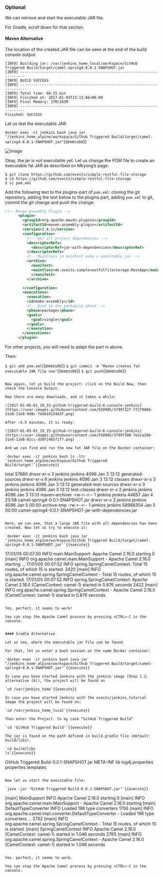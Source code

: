 ### Optional

We can retrieve and start the executable JAR file.

For Gradle, scroll down for that section.

#### Maven Alternative

The location of the created JAR file can be seen at the end of the build console output:

```console
[INFO] Building jar: /var/jenkins_home_local/workspace/GitHub Triggered Build/target/camel-spring4-0.0.1-SNAPSHOT.jar
[INFO] ------------------------------------------------------------------------
[INFO] BUILD SUCCESS
[INFO] ------------------------------------------------------------------------
[INFO] Total time: 08:15 min
[INFO] Finished at: 2017-01-03T13:13:06+00:00
[INFO] Final Memory: 37M/263M
[INFO] ------------------------------------------------------------------------
Finished: SUCCESS
```

Let us test the executable JAR:

`docker exec -it jenkins bash
java jar "/jenkins_home_alpine/workspace/Github Triggered Build/target/camel-spring4-0.0.1-SNAPSHOT.jar"`{{execute}}

![image](https://user-images.githubusercontent.com/558905/38008731-4100dd88-321e-11e8-8559-8cb42c6b4fb4.png)

Okay, the jar is not executable yet. Let us change the POM file to create an executable fat JAR as described on Mkyong’s page:

```
$ git clone https://github.com/oveits/simple-restful-file-storage
$ cd https://github.com/oveits/simple-restful-file-storage
$ vi pom.xml
```

Add the following text to the plugins-part of `pom.xml`: cloning the git repository, adding the text below to the plugins part, adding `pom.xml` to git, commit the git change and push the change:

```xml
<!-- Maven Assembly Plugin -->
      <plugin>
        <groupId>org.apache.maven.plugins</groupId>
        <artifactId>maven-assembly-plugin</artifactId>
        <version>2.4.1</version>
        <configuration>
          <!-- get all project dependencies -->
          <descriptorRefs>
            <descriptorRef>jar-with-dependencies</descriptorRef>
          </descriptorRefs>
          <!-- MainClass in mainfest make a executable jar -->
          <archive>
            <manifest>
            <mainClass>de.oveits.simplerestfulfilestorage.MainApp</mainClass>
            </manifest>
          </archive>

        </configuration>
        <executions>
          <execution>
          <id>make-assembly</id>
          <!-- bind to the packaging phase -->
          <phase>package</phase>
          <goals>
            <goal>single</goal>
          </goals>
          </execution>
        </executions>
      </plugin>
```

For other projects, you will need to adapt the part in <mainClass> above.

Then:

`$ git add pom.xml`{{execute}}
`$ git commit -m "Maven creates fat executable JAR file now"`{{execute}}
`$ git push`{{execute}}
```

Now again, let us build the project: click on the Build Now, then check the Console Output.

Now there are many downloads, and it takes a while:

![2017-01-05-01_18_33-github-triggered-build-6-console-jenkins](https://user-images.githubusercontent.com/558905/37997327-7f279088-31e8-11e8-9d8c-fdeb24124d3f.png)

After ~2.5 minutes, it is ready:

![2017-01-05-01_19_25-github-triggered-build-6-console-jenkins](https://user-images.githubusercontent.com/558905/37997308-7e2ca2d6-31e8-11e8-81cc-d30f146571f7.png)

And we can find and run the new fat JAR file on the Docker container:

`docker exec -it jenkins bash ls -ltr 'jenkins_home_alpine/workspace/Github Triggered Build/target'`{{execute}}

```
total 57680
drwxr-xr-x 3 jenkins jenkins     4096 Jan  3 13:12 generated-sources
drwxr-xr-x 6 jenkins jenkins     4096 Jan  3 13:12 classes
drwxr-xr-x 3 jenkins jenkins     4096 Jan  3 13:12 generated-test-sources
drwxr-xr-x 3 jenkins jenkins     4096 Jan  3 13:12 test-classes
drwxr-xr-x 2 jenkins jenkins     4096 Jan  3 13:13 maven-archiver
-rw-r--r-- 1 jenkins jenkins    44657 Jan  4 23:58 camel-spring4-0.0.1-SNAPSHOT.jar
drwxr-xr-x 2 jenkins jenkins     4096 Jan  5 00:00 archive-tmp
-rw-r--r-- 1 jenkins jenkins 58988354 Jan  5 00:00 camel-spring4-0.0.1-SNAPSHOT-jar-with-dependencies.jar
```

Here, we can see, that a large JAR file with all dependencies has been created. Now let us try to execute it:

`docker exec -it jenkins bash java jar 'jenkins_home_alpine/workspace/Github Triggered Build/target/camel-spring4-0.0.1-SNAPSHOT.jar'`{{execute}}

```
17/01/05 00:07:50 INFO main.MainSupport: Apache Camel 2.16.0 starting
0 [main] INFO org.apache.camel.main.MainSupport  - Apache Camel 2.16.0 starting
...
17/01/05 00:07:52 INFO spring.SpringCamelContext: Total 15 routes, of which 15 is started.
2420 [main] INFO org.apache.camel.spring.SpringCamelContext  - Total 15 routes, of which 15 is started.
17/01/05 00:07:52 INFO spring.SpringCamelContext: Apache Camel 2.16.0 (CamelContext: camel-1) started in 0.876 seconds
2422 [main] INFO org.apache.camel.spring.SpringCamelContext  - Apache Camel 2.16.0 (CamelContext: camel-1) started in 0.876 seconds
```

Yes. perfect, it seems to work!

You can stop the Apache Camel process by pressing <CTRL>-C in the console.


#### Gradle Alternative

Let us see, where the executable jar file can be found:

For that, let us enter a bash session on the same Docker container:

`docker exec -it jenkins bash java jar "/jenkins_home_alpine/workspace/Github Triggered Build/target/camel-spring4-0.0.1-SNAPSHOT.jar"`{{execute}}

In case you have started Jenkins with the jenkins image (Step 1.2, alternative (A)), the project will be found on

`cd /var/jenkins_home`{{execute}}

In case you have started Jenkins with the oveits/jenkins_tutorial image the project will be found on:

`cd /var/jenkins_home_local`{{execute}}

Then enter the Project. In my case “GitHub Triggered Build”

`cd 'GitHub Triggered Build'`{{execute}}

The jar is found on the path defined in build.gradle file (default: build/libs).

`cd build/libs
ls`{{execute}}

```
GitHub Triggered Build-0.0.1-SNAPSHOT.jar   META-INF   lib   log4j.properties   properties   templates
```

Now let us start the executable file:

`java -jar "GitHub Triggered Build-0.0.1-SNAPSHOT.jar"`{{execute}}

```
[main] MainSupport  INFO  Apache Camel 2.16.0 starting
0 [main] INFO org.apache.camel.main.MainSupport  - Apache Camel 2.16.0 starting
[main] DefaultTypeConverter INFO  Loaded 196 type converters
1706 [main] INFO org.apache.camel.impl.converter.DefaultTypeConverter  - Loaded 196 type converters
...
2762 [main] INFO org.apache.camel.spring.SpringCamelContext  - Total 15 routes, of which 15 is started.
[main] SpringCamelContext   INFO  Apache Camel 2.16.0 (CamelContext: camel-1) started in 1.046 seconds
2765 [main] INFO org.apache.camel.spring.SpringCamelContext  - Apache Camel 2.16.0 (CamelContext: camel-1) started in 1.046 seconds
```

Yes. perfect, it seems to work.

You can stop the Apache Camel process by pressing <CTRL>-C in the console.
